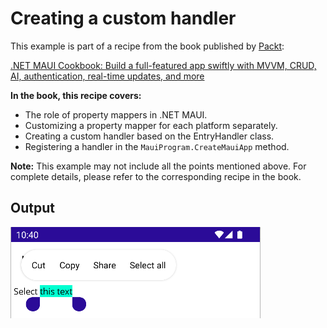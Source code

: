 # Creating a custom handler
This example is part of a recipe from the book published by [Packt](https://www.packtpub.com/en-us?utm_source=github):

[.NET MAUI Cookbook: Build a full-featured app swiftly with MVVM, CRUD, AI, authentication, real-time updates, and more](https://www.packtpub.com/en-IT/product/net-maui-cookbook-9781835464625)

**In the book, this recipe covers:**
- The role of property mappers in .NET MAUI.
- Customizing a property mapper for each platform separately.
- Creating a custom handler based on the EntryHandler class.
- Registering a handler in the `MauiProgram.CreateMauiApp` method.

**Note:** This example may not include all the points mentioned above. For complete details, please refer to the corresponding recipe in the book.

## Output
![Custom Selection Color](/Images/Custom%20Selection%20Color.png)
